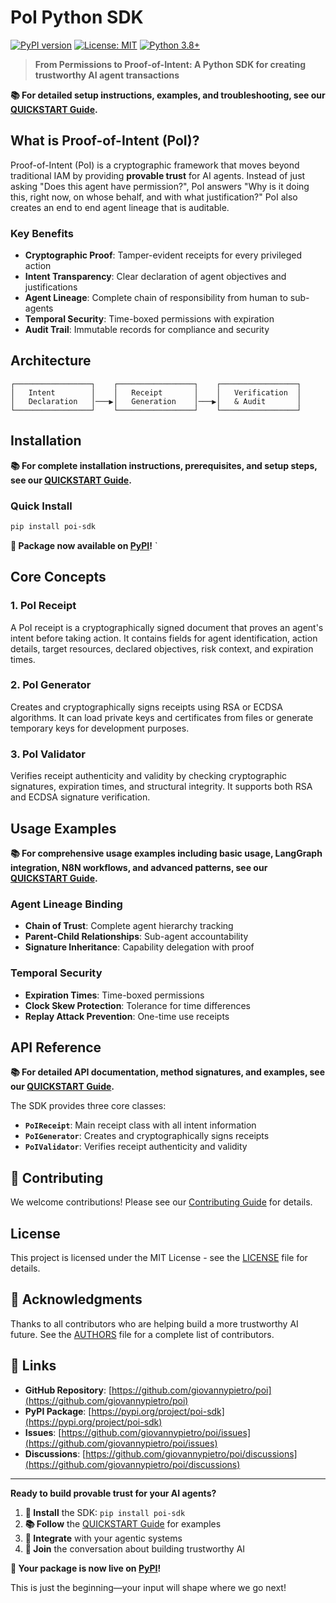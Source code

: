 # PoI Python SDK

[![PyPI version](https://badge.fury.io/py/poi-sdk.svg)](https://badge.fury.io/py/poi-sdk)
[![License: MIT](https://img.shields.io/badge/License-MIT-yellow.svg)](https://opensource.org/licenses/MIT)
[![Python 3.8+](https://img.shields.io/badge/python-3.8+-blue.svg)](https://www.python.org/downloads/)

> **From Permissions to Proof-of-Intent: A Python SDK for creating trustworthy AI agent transactions**

**📚 For detailed setup instructions, examples, and troubleshooting, see our [QUICKSTART Guide](QUICKSTART.md).**

## What is Proof-of-Intent (PoI)?

Proof-of-Intent (PoI) is a cryptographic framework that moves beyond traditional IAM by providing **provable trust** for AI agents. Instead of just asking "Does this agent have permission?", PoI answers "Why is it doing this, right now, on whose behalf, and with what justification?" PoI also creates an end to end agent lineage that is auditable.

### Key Benefits

- **Cryptographic Proof**: Tamper-evident receipts for every privileged action
- **Intent Transparency**: Clear declaration of agent objectives and justifications
- **Agent Lineage**: Complete chain of responsibility from human to sub-agents
- **Temporal Security**: Time-boxed permissions with expiration
- **Audit Trail**: Immutable records for compliance and security

## Architecture

```
┌─────────────────┐    ┌─────────────────┐    ┌─────────────────┐
│   Intent        │    │   Receipt       │    │   Verification  │
│   Declaration   │───▶│   Generation    │───▶│   & Audit       │
└─────────────────┘    └─────────────────┘    └─────────────────┘
```

## Installation

**📚 For complete installation instructions, prerequisites, and setup steps, see our [QUICKSTART Guide](QUICKSTART.md).**

### Quick Install

```bash
pip install poi-sdk
```

**🎉 Package now available on [PyPI](https://pypi.org/project/poi-sdk/)!**
`
##  Core Concepts

### 1. PoI Receipt

A PoI receipt is a cryptographically signed document that proves an agent's intent before taking action. It contains fields for agent identification, action details, target resources, declared objectives, risk context, and expiration times.

### 2. PoI Generator

Creates and cryptographically signs receipts using RSA or ECDSA algorithms. It can load private keys and certificates from files or generate temporary keys for development purposes.

### 3. PoI Validator

Verifies receipt authenticity and validity by checking cryptographic signatures, expiration times, and structural integrity. It supports both RSA and ECDSA signature verification.

## Usage Examples

**📚 For comprehensive usage examples including basic usage, LangGraph integration, N8N workflows, and advanced patterns, see our [QUICKSTART Guide](QUICKSTART.md).**

### Agent Lineage Binding

- **Chain of Trust**: Complete agent hierarchy tracking
- **Parent-Child Relationships**: Sub-agent accountability
- **Signature Inheritance**: Capability delegation with proof

### Temporal Security

- **Expiration Times**: Time-boxed permissions
- **Clock Skew Protection**: Tolerance for time differences
- **Replay Attack Prevention**: One-time use receipts

## API Reference

**📚 For detailed API documentation, method signatures, and examples, see our [QUICKSTART Guide](QUICKSTART.md).**

The SDK provides three core classes:

- **`PoIReceipt`**: Main receipt class with all intent information
- **`PoIGenerator`**: Creates and cryptographically signs receipts
- **`PoIValidator`**: Verifies receipt authenticity and validity

## 🤝 Contributing

We welcome contributions! Please see our [Contributing Guide](CONTRIBUTING.md) for details.

## License

This project is licensed under the MIT License - see the [LICENSE](LICENSE) file for details.

## 🙏 Acknowledgments

Thanks to all contributors who are helping build a more trustworthy AI future. See the [AUTHORS](AUTHORS) file for a complete list of contributors.

## 🔗 Links

- **GitHub Repository**: [https://github.com/giovannypietro/poi](https://github.com/giovannypietro/poi)
- **PyPI Package**: [https://pypi.org/project/poi-sdk](https://pypi.org/project/poi-sdk)
- **Issues**: [https://github.com/giovannypietro/poi/issues](https://github.com/giovannypietro/poi/issues)
- **Discussions**: [https://github.com/giovannypietro/poi/discussions](https://github.com/giovannypietro/poi/discussions)

---

**Ready to build provable trust for your AI agents?**

1. **🚀 Install** the SDK: `pip install poi-sdk`
2. **📚 Follow** the [QUICKSTART Guide](QUICKSTART.md) for examples
3. **🔗 Integrate** with your agentic systems
4. **🌟 Join** the conversation about building trustworthy AI

**🎉 Your package is now live on [PyPI](https://pypi.org/project/poi-sdk/)!**

This is just the beginning—your input will shape where we go next!
